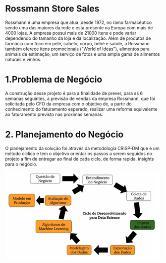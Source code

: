 # Rossmann Store Sales
Rossmann é uma empresa que atua ,desde 1972, no ramo farmacêutico sendo uma das maiores da rede e esta presente na Europa com mais de 4000 lojas. A empresa possui mais de 21000 itens e pode variar dependendo do tamanho da loja e da localização. Além de produtos de farmácia com foco em pele, cabelo, corpo, bebê e saúde, a Rossmann também oferece itens promocionais ("World of Ideas"), alimentos para animais de estimação, um serviço de fotos e uma ampla gama de alimentos naturais e vinhos.

# 1.Problema de Negócio
A construção desse projeto é para a finalidade de prever, para as 6 semanas seguintes, a previsão de vendas da empresa Rossmann, que foi solicitada pelo CFO da empresa com o objetivo de, a partir do conhecimento do faturamento esperado, realizar uma reforma equivalente ao faturamento previsto nas proximas semanas. 

# 2. Planejamento do Negócio
O planejamento da solução foi através da metodologia CRISP-DM que é um método cíclico e tem o objetivo orientar os passos a serem seguidos no projeto a fim de entregar ao final de cada ciclo, de forma rapida, insights para o negócio. 

![crisp_dm]( img/crisp_dm.png)

